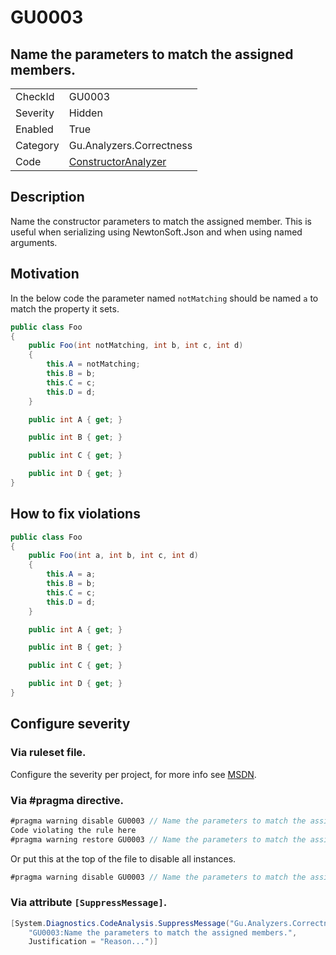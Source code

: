 # GU0003
## Name the parameters to match the assigned members.

<!-- start generated table -->
<table>
  <tr>
    <td>CheckId</td>
    <td>GU0003</td>
  </tr>
  <tr>
    <td>Severity</td>
    <td>Hidden</td>
  </tr>
  <tr>
    <td>Enabled</td>
    <td>True</td>
  </tr>
  <tr>
    <td>Category</td>
    <td>Gu.Analyzers.Correctness</td>
  </tr>
  <tr>
    <td>Code</td>
    <td><a href="https://github.com/DotNetAnalyzers/Gu.Analyzers/blob/master/Gu.Analyzers/Analyzers/ConstructorAnalyzer.cs">ConstructorAnalyzer</a></td>
  </tr>
</table>
<!-- end generated table -->

## Description

Name the constructor parameters to match the assigned member.
This is useful when serializing using NewtonSoft.Json and when using named arguments.

## Motivation

In the below code the parameter named `notMatching` should be named `a` to match the property it sets.

```C#
public class Foo
{
    public Foo(int notMatching, int b, int c, int d)
    {
        this.A = notMatching;
        this.B = b;
        this.C = c;
        this.D = d;
    }

    public int A { get; }

    public int B { get; }

    public int C { get; }

    public int D { get; }
}
```

## How to fix violations

```C#
public class Foo
{
    public Foo(int a, int b, int c, int d)
    {
        this.A = a;
        this.B = b;
        this.C = c;
        this.D = d;
    }

    public int A { get; }

    public int B { get; }

    public int C { get; }

    public int D { get; }
}
```

<!-- start generated config severity -->
## Configure severity

### Via ruleset file.

Configure the severity per project, for more info see [MSDN](https://msdn.microsoft.com/en-us/library/dd264949.aspx).

### Via #pragma directive.
```C#
#pragma warning disable GU0003 // Name the parameters to match the assigned members.
Code violating the rule here
#pragma warning restore GU0003 // Name the parameters to match the assigned members.
```

Or put this at the top of the file to disable all instances.
```C#
#pragma warning disable GU0003 // Name the parameters to match the assigned members.
```

### Via attribute `[SuppressMessage]`.

```C#
[System.Diagnostics.CodeAnalysis.SuppressMessage("Gu.Analyzers.Correctness", 
    "GU0003:Name the parameters to match the assigned members.", 
    Justification = "Reason...")]
```
<!-- end generated config severity -->